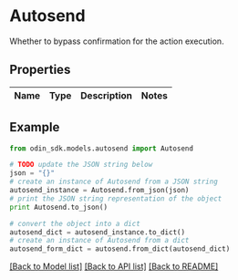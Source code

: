 # Autosend

Whether to bypass confirmation for the action execution.

## Properties

Name | Type | Description | Notes
------------ | ------------- | ------------- | -------------

## Example

```python
from odin_sdk.models.autosend import Autosend

# TODO update the JSON string below
json = "{}"
# create an instance of Autosend from a JSON string
autosend_instance = Autosend.from_json(json)
# print the JSON string representation of the object
print Autosend.to_json()

# convert the object into a dict
autosend_dict = autosend_instance.to_dict()
# create an instance of Autosend from a dict
autosend_form_dict = autosend.from_dict(autosend_dict)
```
[[Back to Model list]](../README.md#documentation-for-models) [[Back to API list]](../README.md#documentation-for-api-endpoints) [[Back to README]](../README.md)


